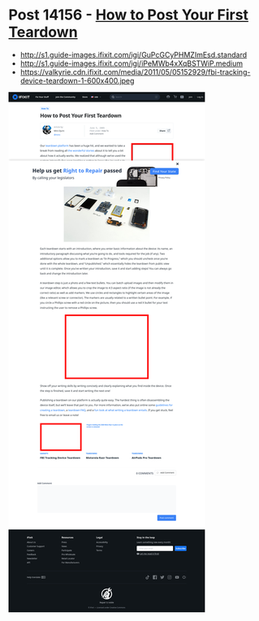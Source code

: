 # Post 14156 - [How to Post Your First Teardown](https://www.ifixit.com/News/14156/posting-your-first-teardown)

- http://s1.guide-images.ifixit.com/igi/GuPcGCyPHMZImEsd.standard
- http://s1.guide-images.ifixit.com/igi/iPeMWb4xXqBSTWiP.medium
- https://valkyrie.cdn.ifixit.com/media/2011/05/05152929/fbi-tracking-device-teardown-1-600x400.jpeg

![screencap](screenshots/172ca0bc-a8c4-4a9e-8c88-5014919e231b.png)

